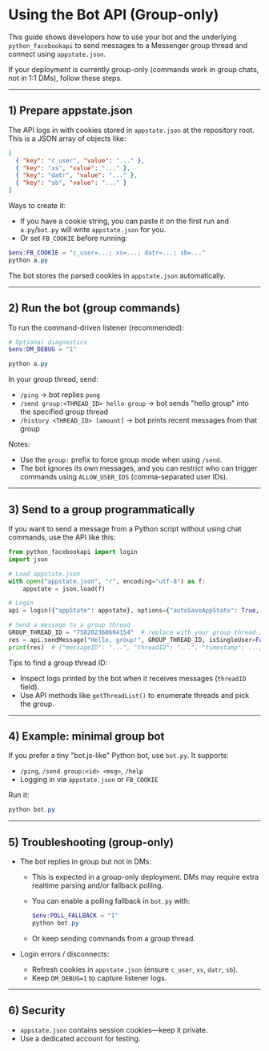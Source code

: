 # Using the Bot API (Group-only)

This guide shows developers how to use your bot and the underlying `python_facebookapi` to send messages to a Messenger group thread and connect using `appstate.json`.

If your deployment is currently group-only (commands work in group chats, not in 1:1 DMs), follow these steps.

---

## 1) Prepare appstate.json

The API logs in with cookies stored in `appstate.json` at the repository root. This is a JSON array of objects like:

```json
[
  { "key": "c_user", "value": "..." },
  { "key": "xs", "value": "..." },
  { "key": "datr", "value": "..." },
  { "key": "sb", "value": "..." }
]
```

Ways to create it:
- If you have a cookie string, you can paste it on the first run and `a.py`/`bot.py` will write `appstate.json` for you.
- Or set `FB_COOKIE` before running:

```powershell
$env:FB_COOKIE = "c_user=...; xs=...; datr=...; sb=..."
python a.py
```

The bot stores the parsed cookies in `appstate.json` automatically.

---

## 2) Run the bot (group commands)

To run the command-driven listener (recommended):

```powershell
# Optional diagnostics
$env:DM_DEBUG = "1"

python a.py
```

In your group thread, send:
- `/ping` → bot replies `pong`
- `/send group:<THREAD_ID> hello group` → bot sends "hello group" into the specified group thread
- `/history <THREAD_ID> [amount]` → bot prints recent messages from that group

Notes:
- Use the `group:` prefix to force group mode when using `/send`.
- The bot ignores its own messages, and you can restrict who can trigger commands using `ALLOW_USER_IDS` (comma-separated user IDs).

---

## 3) Send to a group programmatically

If you want to send a message from a Python script without using chat commands, use the API like this:

```python
from python_facebookapi import login
import json

# Load appstate.json
with open("appstate.json", "r", encoding="utf-8") as f:
    appstate = json.load(f)

# Login
api = login({"appState": appstate}, options={"autoSaveAppState": True, "logging": True})

# Send a message to a group thread
GROUP_THREAD_ID = "758202360604154"  # replace with your group thread ID
res = api.sendMessage("Hello, group!", GROUP_THREAD_ID, isSingleUser=False)
print(res)  # {"messageID": "...", "threadID": "...", "timestamp": ...}
```

Tips to find a group thread ID:
- Inspect logs printed by the bot when it receives messages (`threadID` field).
- Use API methods like `getThreadList()` to enumerate threads and pick the group.

---

## 4) Example: minimal group bot

If you prefer a tiny "bot.js-like" Python bot, use `bot.py`. It supports:
- `/ping`, `/send group:<id> <msg>`, `/help`
- Logging in via `appstate.json` or `FB_COOKIE`

Run it:

```powershell
python bot.py
```

---

## 5) Troubleshooting (group-only)

- The bot replies in group but not in DMs:
  - This is expected in a group-only deployment. DMs may require extra realtime parsing and/or fallback polling.
  - You can enable a polling fallback in `bot.py` with:

    ```powershell
    $env:POLL_FALLBACK = "1"
    python bot.py
    ```

  - Or keep sending commands from a group thread.

- Login errors / disconnects:
  - Refresh cookies in `appstate.json` (ensure `c_user`, `xs`, `datr`, `sb`).
  - Keep `DM_DEBUG=1` to capture listener logs.

---

## 6) Security

- `appstate.json` contains session cookies—keep it private.
- Use a dedicated account for testing.
